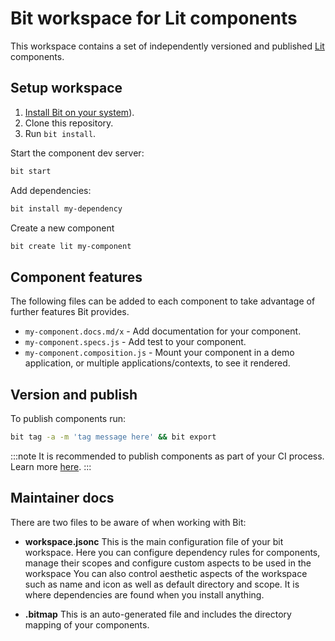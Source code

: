 # Bit workspace for Lit components

This workspace contains a set of independently versioned and published [Lit](https://lit.dev/) components.

## Setup workspace

1. [Install Bit on your system](https://bit.dev/docs/getting-started/installing-bit/installing-bit)).
1. Clone this repository.
1. Run `bit install`.

Start the component dev server:

```sh
bit start
```

Add dependencies:

```sh
bit install my-dependency
```

Create a new component

```sh
bit create lit my-component
```

## Component features

The following files can be added to each component to take advantage of further features Bit provides.

- `my-component.docs.md/x` - Add documentation for your component.
- `my-component.specs.js` - Add test to your component.
- `my-component.composition.js` - Mount your component in a demo application, or multiple applications/contexts, to see it rendered.

## Version and publish

To publish components run:

```sh
bit tag -a -m 'tag message here' && bit export
```

:::note 
It is recommended to publish components as part of your CI process. Learn more [here](https://bit.dev/docs/getting-started/installing-bit/getting-started/setup-ci#version-and-export-components-from-ci).
:::

## Maintainer docs

There are two files to be aware of when working with Bit:

- **workspace.jsonc** This is the main configuration file of your bit workspace. Here you can configure dependency rules for components, manage their scopes and configure custom aspects to be used in the workspace
You can also control aesthetic aspects of the workspace such as name and icon as well as default directory and scope. 
It is where dependencies are found when you install anything.
  
- **.bitmap** This is an auto-generated file and includes the directory mapping of your components.

